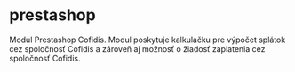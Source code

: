 # prestashop

Modul Prestashop Cofidis.
Modul poskytuje kalkulačku pre výpočet splátok cez spoločnosť Cofidis a zároveň aj možnosť o žiadosť zaplatenia cez spoločnosť Cofidis.
